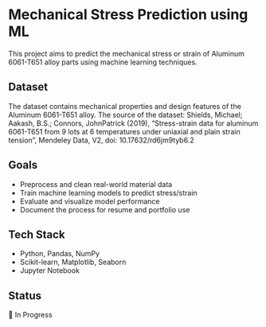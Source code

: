 # Mechanical Stress Prediction using ML

This project aims to predict the mechanical stress or strain of Aluminum 6061-T651 alloy parts using machine learning techniques.

## Dataset
The dataset contains mechanical properties and design features of the Aluminum 6061-T651 alloy.
The source of the dataset:
Shields, Michael; Aakash, B.S.; Connors, JohnPatrick (2019), “Stress-strain data for aluminum 6061-T651 from 9 lots at 6 temperatures under uniaxial and plain strain tension”, Mendeley Data, V2, doi: 10.17632/rd6jm9tyb6.2

## Goals
- Preprocess and clean real-world material data
- Train machine learning models to predict stress/strain
- Evaluate and visualize model performance
- Document the process for resume and portfolio use

## Tech Stack
- Python, Pandas, NumPy
- Scikit-learn, Matplotlib, Seaborn
- Jupyter Notebook

## Status
🚧 In Progress

